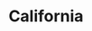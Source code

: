 ---
title: "California"
hashtag: california
borders:
  - Arizona
  - Mexico
  - Nevada
  - Oregon
  - Pacific Ocean
tags:
  - State
  - United States
---